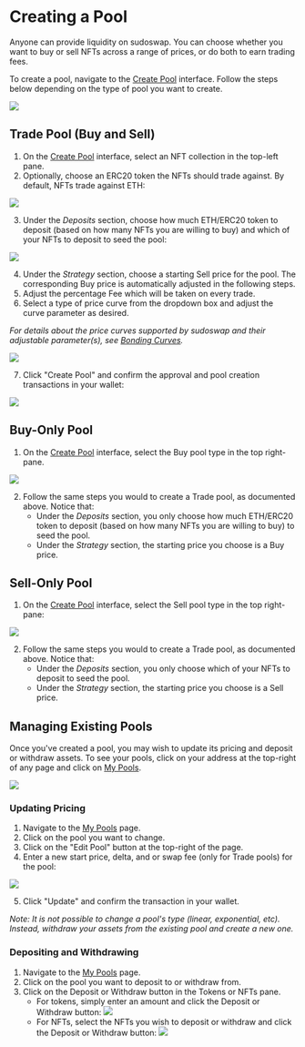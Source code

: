 # Creating a Pool

Anyone can provide liquidity on sudoswap. You can choose whether you want to buy or sell NFTs across a range of prices, or do both to earn trading fees.

To create a pool, navigate to the [Create Pool](https://sudoswap.xyz/#/create) interface. Follow the steps below depending on the type of pool you want to create.

![](https://i.imgur.com/izZ9axI.jpg)

## Trade Pool (Buy and Sell)

1. On the [Create Pool](https://sudoswap.xyz/#/create) interface, select an NFT collection in the top-left pane.
2. Optionally, choose an ERC20 token the NFTs should trade against. By default, NFTs trade against ETH:

![](https://i.imgur.com/00maWlD.jpg)

3. Under the *Deposits* section, choose how much ETH/ERC20 token to deposit (based on how many NFTs you are willing to buy) and which of your NFTs to deposit to seed the pool:

![](https://i.imgur.com/4pN2MCA.jpg)

4. Under the *Strategy* section, choose a starting Sell price for the pool. The corresponding Buy price is automatically adjusted in the following steps.
5. Adjust the percentage Fee which will be taken on every trade.
6. Select a type of price curve from the dropdown box and adjust the curve parameter as desired.

*For details about the price curves supported by sudoswap and their adjustable parameter(s), see [Bonding Curves](/docs/index.md#bonding-curves).*

![](https://i.imgur.com/GeVtrcT.jpg)

7. Click "Create Pool" and confirm the approval and pool creation transactions in your wallet:

![](https://i.imgur.com/M54MPDk.jpg)

## Buy-Only Pool

1. On the [Create Pool](https://sudoswap.xyz/#/create) interface, select the Buy pool type in the top right-pane.

![](https://i.imgur.com/Qjczvqn.jpg)

2. Follow the same steps you would to create a Trade pool, as documented above. Notice that:
    - Under the *Deposits* section, you only choose how much ETH/ERC20 token to deposit (based on how many NFTs you are willing to buy) to seed the pool.
    - Under the *Strategy* section, the starting price you choose is a Buy price.

## Sell-Only Pool

1. On the [Create Pool](https://sudoswap.xyz/#/create) interface, select the Sell pool type in the top right-pane:

![](https://i.imgur.com/jnvVNF3.jpg)

2. Follow the same steps you would to create a Trade pool, as documented above. Notice that:
    - Under the *Deposits* section, you only choose which of your NFTs to deposit to seed the pool.
    - Under the *Strategy* section, the starting price you choose is a Sell price.

## Managing Existing Pools

Once you've created a pool, you may wish to update its pricing and deposit or withdraw assets. To see your pools, click on your address at the top-right of any page and click on [My Pools](https://sudoswap.xyz/#/pool).

![](https://i.imgur.com/V8SgMqD.jpg)

### Updating Pricing

1. Navigate to the [My Pools](https://sudoswap.xyz/#/pool) page.
2. Click on the pool you want to change.
3. Click on the "Edit Pool" button at the top-right of the page.
4. Enter a new start price, delta, and or swap fee (only for Trade pools) for the pool:

![](https://i.imgur.com/UD0djFb.jpg)

5. Click "Update" and confirm the transaction in your wallet.

*Note: It is not possible to change a pool's type (linear, exponential, etc). Instead, withdraw your assets from the existing pool and create a new one.*

### Depositing and Withdrawing

1. Navigate to the [My Pools](https://sudoswap.xyz/#/pool) page.
2. Click on the pool you want to deposit to or withdraw from.
3. Click on the Deposit or Withdraw button in the Tokens or NFTs pane.
    - For tokens, simply enter an amount and click the Deposit or Withdraw button: ![](https://i.imgur.com/EgplCSc.jpg)
    - For NFTs, select the NFTs you wish to deposit or withdraw and click the Deposit or Withdraw button: ![](https://i.imgur.com/co01Dkg.jpg)